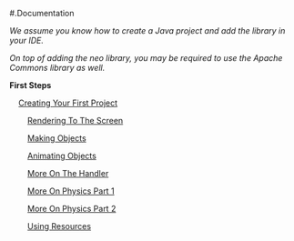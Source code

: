 #.Documentation

_We assume you know how to create a Java project and add the library in your IDE._

_On top of adding the neo library, you may be required to use the Apache Commons library as well._

**First Steps**
	
&nbsp;&nbsp;&nbsp;&nbsp;[Creating Your First Project](https://github.com/JediBurrell/neo/blob/master/documentation/creating_your_first_project.md)

&nbsp;&nbsp;&nbsp;&nbsp;&nbsp;&nbsp;&nbsp;&nbsp;[Rendering To The Screen](https://github.com/JediBurrell/neo/blob/master/documentation/rendering_to_the_screen.md)

&nbsp;&nbsp;&nbsp;&nbsp;&nbsp;&nbsp;&nbsp;&nbsp;[Making Objects](https://github.com/JediBurrell/neo/blob/master/documentation/making_objects.md)

&nbsp;&nbsp;&nbsp;&nbsp;&nbsp;&nbsp;&nbsp;&nbsp;[Animating Objects](https://github.com/JediBurrell/neo/blob/master/documentation/animating_objects.md)

&nbsp;&nbsp;&nbsp;&nbsp;&nbsp;&nbsp;&nbsp;&nbsp;[More On The Handler](https://github.com/JediBurrell/neo/blob/master/documentation/more_on_the_handler.md)

&nbsp;&nbsp;&nbsp;&nbsp;&nbsp;&nbsp;&nbsp;&nbsp;[More On Physics Part 1](https://github.com/JediBurrell/neo/blob/master/documentation/more_on_physics.md)

&nbsp;&nbsp;&nbsp;&nbsp;&nbsp;&nbsp;&nbsp;&nbsp;[More On Physics Part 2](https://github.com/JediBurrell/neo/blob/master/documentation/more_on_physics_2.md)

&nbsp;&nbsp;&nbsp;&nbsp;&nbsp;&nbsp;&nbsp;&nbsp;[Using Resources](https://github.com/JediBurrell/neo/blob/master/documentation/resources.md)